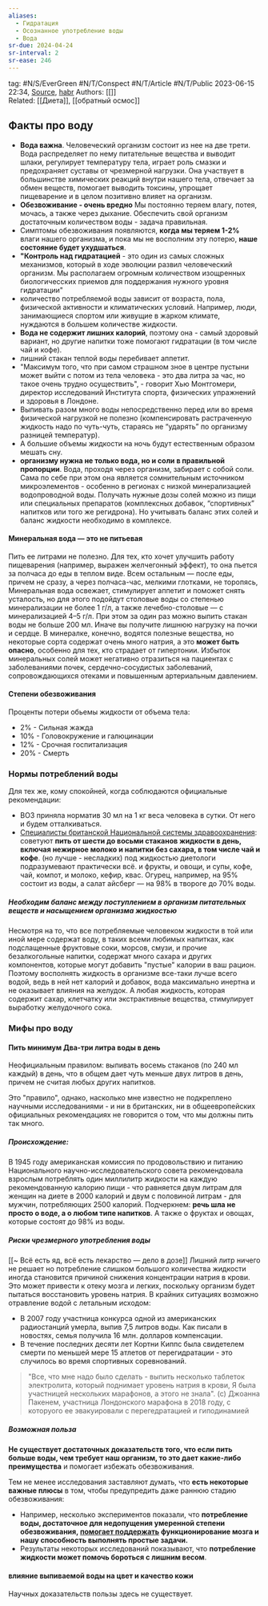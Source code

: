 ```yaml
---
aliases:
  - Гидратация
  - Осознанное употребление воды
  - Вода
sr-due: 2024-04-24
sr-interval: 2
sr-ease: 246
---
```

tag: #N/S/EverGreen #N/T/Conspect #N/T/Article #N/T/Public 
2023-06-15 22:34, [Source](https://www.bbc.com/russian/vert-fut-47880538),  [habr](https://habr.com/ru/companies/maxilect/articles/646601/)
Authors: [[]]   
Related: [[Диета]], [[обратный осмос]] 

## Факты про воду
- **Вода важна**. Человеческий организм состоит из нее на две трети. Вода распределяет по нему питательные вещества и выводит шлаки, регулирует температуру тела, играет роль смазки и предохраняет суставы от чрезмерной нагрузки. Она участвует в большинстве химических реакций внутри нашего тела, отвечает за обмен веществ, помогает выводить токсины, упрощает пищеварение и в целом позитивно влияет на организм.
- **Обезвоживание - очень вредно** Мы постоянно теряем влагу, потея, мочась, а также через дыхание. Обеспечить свой организм достаточным количеством воды - задача правильная. 
- Симптомы обезвоживания появляются, **когда мы теряем 1-2%** влаги нашего организма, и пока мы не восполним эту потерю, **наше состояние будет ухудшаться**.
- **"Контроль над гидратацией** - это один из самых сложных механизмов, который в ходе эволюции развил человеческий организм. Мы располагаем огромным количеством изощренных биологичесских приемов для поддержания нужного уровня гидратации"
- количество потребляемой воды зависит от возраста, пола, физической активности и климатических условий. Например, люди, занимающиеся спортом или живущие в жарком климате, нуждаются в большем количестве жидкости.
- **Вода не содержит лишних калорий**, поэтому она - самый здоровый вариант, но другие напитки тоже помогают гидратации (в том числе чай и кофе).
- лишний стакан теплой воды перебивает аппетит.
- "Максимум того, что при самом страшном зное в центре пустыни может выйти с потом из тела человека - это два литра за час, но такое очень трудно осуществить", - говорит Хью Монтгомери, директор исследований Института спорта, физических упражнений и здоровья в Лондоне.
- Выпивать разом много воды непосредственно перед или во время физической нагрузкой не полезно (компенсировать растраченную жидкость надо по чуть-чуть, стараясь не “ударять” по организму разницей температур). 
- А большие объемы жидкости на ночь будут естественным образом мешать сну.
- **организму нужна не только вода, но и соли в правильной пропорции**. Вода, проходя через организм, забирает с собой соли. Сама по себе при этом она является сомнительным источником микроэлементов - особенно в регионах с низкой минерализацией водопроводной воды. Получать нужные дозы солей можно из пищи или специальных препаратов (комплексных добавок, “спортивных” напитков или того же регидрона). Но учитывать баланс этих солей и баланс жидкости необходимо в комплексе.

#### Минеральная вода — это не питьевая
Пить ее литрами не полезно. Для тех, кто хочет улучшить работу пищеварения (например, выражен желчегонный эффект), то она пьется за полчаса до еды в теплом виде. Всем остальным — после еды, причем не сразу, а через полчаса-час, мелкими глотками, не торопясь,
Минеральная вода освежает, стимулирует аппетит и поможет снять усталость, но для этого подойдут столовые воды со степенью минерализации не более 1 г/л, а также лечебно-столовые — с минерализацией 4–5 г/л. При этом за один раз можно выпить стакан воды не больше 200 мл. Иначе вы получите лишнюю нагрузку на почки и сердце.
В минералке, конечно, водятся полезные вещества, но некоторые сорта содержат очень много натрия, а это **может быть опасно**, особенно для тех, кто страдает от гипертонии. Избыток минеральных солей может негативно отразиться на пациентах с заболеваниями почек, сердечно-сосудистых заболеваний, сопровождающихся отеками и повышенным артериальным давлением.

#### Степени обезвоживания
Проценты потери  обьемы жидкости от объема тела:
- 2% - Сильная жажда
- 10%  - Головокружение и галюцинации
- 12% - Срочная госпитализация
- 20% - Смерть

### Нормы потреблений воды
Для тех же, кому спокойней, когда соблюдаются официальные рекомендации:
- ВОЗ приняла норматив 30 мл на 1 кг веса человека в сутки. От него и будем отталкиваться.
- [Специалисты британской Национальной системы здравоохранения](https://www.nhs.uk/live-well/eat-well/the-eatwell-guide/): советуют **пить от шести до восьми стаканов жидкости в день, включая нежирное молоко и напитки без сахара, в том числе чай и кофе**. (но лучше - несладких)
под жидкостью диетологи подразумевают практически всё. и фрукты, и овощи, и супы, кофе, чай, компот, и молоко, кефир, квас. Огурец, например, на 95% состоит из воды, а салат айсберг — на 98% в твороге до 70% воды. 
##### Необходим баланс между поступлением в организм питательных веществ и насыщением организма жидкостью
Несмотря на то, что все потребляемые человеком жидкости в той или иной мере содержат воду, в таких всеми любимых напитках, как подслащенные фруктовые соки, морсов, смузи, и прочие безалкогольные напитки, содержат много сахара и других компонентов, которые могут добавить "пустые" калории в ваш рацион.
Поэтому восполнять жидкость в организме все-таки лучше всего водой, ведь в ней нет калорий и добавок, вода максимально инертна и не оказывает влияния на желудок. А любая жидкость, которая содержит сахар, клетчатку или экстрактивные вещества, стимулирует выработку желудочного сока.

### Мифы про воду
#### Пить минимум Два-три литра воды в день
Неофициальным правилом: выпивать восемь стаканов (по 240 мл каждый) в день, что в общем дает чуть меньше двух литров в день, причем не считая любых других напитков.

Это "правило", однако, насколько мне известно не подкреплено научными исследованиями - и ни в британских, ни в общеевропейских официальных рекомендациях не говорится о том, что мы должны пить так много.

##### Происхождение:
В 1945 году американская комиссия по продовольствию и питанию Национального научно-исследовательского совета рекомендовала взрослым потреблять один миллилитр жидкости на каждую рекомендованную калорию пищи - что равняется двум литрам для женщин на диете в 2000 калорий и двум с половиной литрам - для мужчин, потребляющих 2500 калорий.
Подчеркнем: **речь шла не просто о воде, а о любом типе напитков**. А также о фруктах и овощах, которые состоят до 98% из воды.

##### Риски чрезмерного употребления воды
[[~ Всё есть яд, всё есть лекарство — дело в дозе]]
Лишний литр ничего не решает но потребление слишком большого количества жидкости иногда становится причиной снижения концентрации натрия в крови. Это может привести к отеку мозга и легких, поскольку организм будет пытаться восстановить уровень натрия.
В крайних ситуациях возможно отравление водой с летальным исходом: 

- В 2007 году участница конкурса одной из американских радиостанций умерла, выпив 7,5 литров воды. Как писали в новостях, семья получила 16 млн. долларов компенсации.
- В течение последних десяти лет Кортни Киппс была свидетелем смерти по меньшей мере 15 атлетов от перегидратации - это случилось во время спортивных соревнований.
> "Все, что мне надо было сделать - выпить несколько таблеток электролита, который поднимает уровень натрия в крови, Я была участницей нескольких марафонов, а этого не знала".
> (с) Джоанна Пакенем, участница  Лондонского марафона в 2018 году, с которуого ее эвакуировали с перегедратацией и гиподинамией

##### Возможная польза
**Не существует достаточных доказательств того, что если пить больше воды, чем требует наш организм, то это дает какие-либо преимущества** и помогает избежать обезвоживания.

Тем не менее исследования заставляют думать, что **есть некоторые важные плюсы** в том, чтобы предупредить даже раннюю стадию обезвоживания:
- Например, несколько экспериментов показали, что **потребление воды, достаточное для недопущения умеренной степени обезвоживания, [помогает поддержать](https://www.researchgate.net/publication/259988117_Effects_of_hydration_status_on_cognitive_performance_and_mood) функционирование мозга и нашу способность выполнять простые задачи.**
- Результаты некоторых исследований показывают, что **потребление жидкости может помочь бороться с лишним весом**.

#### влияние выпиваемой воды на цвет и качество кожи
Научных доказательств пользы здесь не существует.